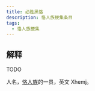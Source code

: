 ```yaml
---
title: 必胜黑恪
description: 恪人族梗集条目
tags:
  - 恪人族梗集
---
```


## 解释

TODO

人名，[恪人族](../恪人族)的一员，英文 Xhemj。
